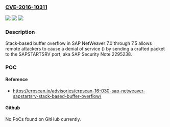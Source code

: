 ### [CVE-2016-10311](https://cve.mitre.org/cgi-bin/cvename.cgi?name=CVE-2016-10311)
![](https://img.shields.io/static/v1?label=Product&message=n%2Fa&color=blue)
![](https://img.shields.io/static/v1?label=Version&message=n%2Fa&color=blue)
![](https://img.shields.io/static/v1?label=Vulnerability&message=n%2Fa&color=brighgreen)

### Description

Stack-based buffer overflow in SAP NetWeaver 7.0 through 7.5 allows remote attackers to cause a denial of service () by sending a crafted packet to the SAPSTARTSRV port, aka SAP Security Note 2295238.

### POC

#### Reference
- https://erpscan.io/advisories/erpscan-16-030-sap-netweaver-sapstartsrv-stack-based-buffer-overflow/

#### Github
No PoCs found on GitHub currently.

